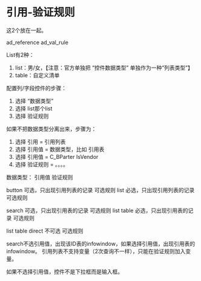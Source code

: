 引用-验证规则
===

这2个放在一起。

ad_reference
ad_val_rule


List有2种：
1. list：男/女，【注意：官方单独把 “控件数据类型” 单独作为一种“列表类型”】
2. table：自定义清单 

配置列/字段控件的步骤：
1. 选择 “数据类型”
2. 选择 list那个list
3. 选择 验证规则

如果不把数据类型分离出来，步骤为：
1. 选择 引用 = 引用列表
2. 选择 引用值 = 数据类型，比如 引用表
3. 选择 引用值 = C_BParter IsVendor
4. 选择 验证规则 = 。。。。


数据类型：           引用值                      验证规则 

button              可选，只出现引用列表的记录   可选规则
list                必选，只出现引用列表的记录   可选规则

search              可选，只出现引用表的记录     可选规则
list table          必选，只出现引用表的记录     可选规则

list table direct   不可选                      可选规则 

search不选引用值，出现该ID表的infowindow，如果选择引用值，出现引用表的infowindow。
引用列表不支持变量（2次查询不一样），只能在验证规则加入变量。

如果不选择引用值，控件不是下拉框而是输入框。




